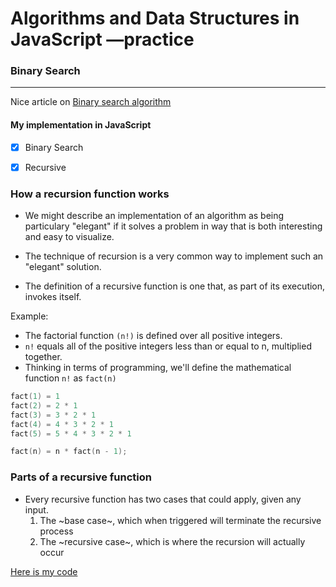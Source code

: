 # Algorithms and Data Structures in JavaScript &mdash;practice


### Binary Search
- - -



Nice article on [Binary search algorithm](https://en.wikipedia.org/wiki/Binary_search_algorithm)

#### My implementation in JavaScript

- [x] Binary Search

- [x] Recursive

### How a recursion function works
- We might describe an implementation of an algorithm as being particulary "elegant" if it solves a problem in way that is both interesting and easy to visualize.

- The technique of recursion is a very common way to implement such an "elegant" solution.

- The definition of a recursive function is one that, as part of its execution, invokes itself.

Example: 
- The factorial function `(n!)` is defined over all positive integers.
- `n!` equals all of the positive integers less than or equal to n, multiplied together.
- Thinking in terms of programming, we'll define the mathematical function `n!` as `fact(n)`

```c
fact(1) = 1
fact(2) = 2 * 1
fact(3) = 3 * 2 * 1
fact(4) = 4 * 3 * 2 * 1
fact(5) = 5 * 4 * 3 * 2 * 1

fact(n) = n * fact(n - 1);

```

### Parts of a recursive function
- Every recursive function has two cases that could apply, given any input.
  1. The ~base case~, which when triggered will terminate the recursive process
  2. The ~recursive case~, which is where the recursion will actually occur

[Here is my code](https://github.com/wehelie/JSAlgDos/blob/master/binarysearch/binarysearch.js)


